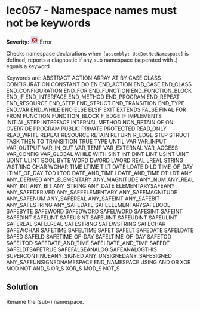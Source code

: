 # Iec057 - Namespace names must not be keywords

**Severity:** ![Error](../images/Error.png) Error

Checks namespace declarations when `[assembly: UseDotNetNamespace]` is defined, reports a diagnostic if any sub namespace (seperated with .) equals a keyword.

Keywords are:
ABSTRACT
ACTION
ARRAY
AT
BY
CASE
CLASS
CONFIGURATION
CONSTANT
DO
EN
END_ACTION
END_CASE
END_CLASS
END_CONFIGURATION
END_FOR
END_FUNCTION
END_FUNCTION_BLOCK
END_IF
END_INTERFACE
END_METHOD
END_PROGRAM
END_REPEAT
END_RESOURCE
END_STEP
END_STRUCT
END_TRANSITION
END_TYPE
END_VAR
END_WHILE
ENO
ELSE
ELSIF
EXIT
EXTENDS
FALSE
FINAL
FOR
FROM
FUNCTION
FUNCTION_BLOCK
F_EDGE
IF
IMPLEMENTS
INITIAL_STEP
INTERFACE
INTERNAL
METHOD
NON_RETAIN
OF
ON
OVERRIDE
PROGRAM
PUBLIC
PRIVATE
PROTECTED
READ_ONLY
READ_WRITE
REPEAT
RESOURCE
RETAIN
RETURN
R_EDGE
STEP
STRUCT
TASK
THEN
TO
TRANSITION
TRUE
TYPE
UNTIL
VAR
VAR_INPUT
VAR_OUTPUT
VAR_IN_OUT
VAR_TEMP
VAR_EXTERNAL
VAR_ACCESS
VAR_CONFIG
VAR_GLOBAL
WHILE
WITH
SINT
INT
DINT
LINT
USINT
UINT
UDINT
ULINT
BOOL
BYTE
WORD
DWORD
LWORD
REAL
LREAL
STRING
WSTRING
CHAR
WCHAR
TIME
LTIME
T
LT
DATE
LDATE
D
LD
TIME_OF_DAY
LTIME_OF_DAY
TOD
LTOD
DATE_AND_TIME
LDATE_AND_TIME
DT
LDT
ANY
ANY_DERIVED
ANY_ELEMENTARY
ANY_MAGNITUDE
ANY_NUM
ANY_REAL
ANY_INT
ANY_BIT
ANY_STRING
ANY_DATE
ELEMENTARYSAFEANY
ANY_SAFEDERIVED
ANY_SAFEELEMENTARY
ANY_SAFEMAGNITUDE
ANY_SAFENUM
ANY_SAFEREAL
ANY_SAFEINT
ANY_SAFEBIT
ANY_SAFESTRING
ANY_SAFEDATE
SAFEELEMENTARYSAFEBOOL
SAFEBYTE
SAFEWORD
SAFEDWORD
SAFELWORD
SAFESINT
SAFEINT
SAFEDINT
SAFELINT
SAFEUSINT
SAFEUINT
SAFEUDINT
SAFEULINT
SAFEREAL
SAFELREAL
SAFESTRING
SAFEWSTRING
SAFECHAR
SAFEWCHAR
SAFETIME
SAFELTIME
SAFET
SAFELT
SAFEDATE
SAFELDATE
SAFED
SAFELD
SAFETIME_OF_DAY
SAFELTIME_OF_DAY
SAFETOD
SAFELTOD
SAFEDATE_AND_TIME
SAFELDATE_AND_TIME
SAFEDT
SAFELDTSAFETRUE
SAFEFALSEANALOG
SAFEANALOGTHIS
SUPERCONTINUEANY_SIGNED
ANY_UNSIGNEDANY_SAFESIGNED
ANY_SAFEUNSIGNEDNAMESPACE
END_NAMESPACE
USING
AND
OR
XOR
MOD
NOT
AND_S
OR_S
XOR_S
MOD_S
NOT_S

## Solution

Rename the (sub-) namespace.